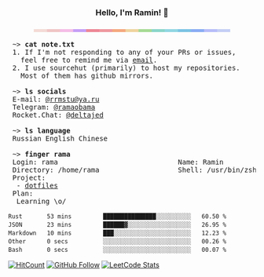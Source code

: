<h3 align="center">
	Hello, I'm Ramin! 👋
</h3>

<p align="center">
  <img src="./assets/sp.png"  width="400" />
</p>

<pre>
 ~> <strong>cat note.txt</strong>
 1. If I'm not responding to any of your PRs or issues,
   feel free to remind me via <a href="mailto:rrmstu@ya.ru">email</a>.
 2. I use sourcehut (primarily) to host my repositories.
   Most of them has github mirrors.
 
 ~> <strong>ls socials</strong>
 E-mail: <a href="mailto:rrmstu@ya.ru">@rrmstu@ya.ru</a>
 Telegram: <a href="https://t.me/ramaobama">@ramaobama</a>
 Rocket.Chat: <a href="deltajed@student.21-school.ru">@deltajed</a>

 ~> <strong>ls language</strong> 
 Russian English Chinese

 ~> <strong>finger rama</strong>
 Login: rama                             Name: Ramin
 Directory: /home/rama                   Shell: /usr/bin/zsh
 Project:
  - <a href="https://github.com/RamaObama/dotfiles">dotfiles</a>
 Plan:
  Learning \o/
</pre>

<!--START_SECTION:waka-->

```txt
Rust       53 mins         ███████████████░░░░░░░░░░   60.50 %
JSON       23 mins         ██████▓░░░░░░░░░░░░░░░░░░   26.95 %
Markdown   10 mins         ███░░░░░░░░░░░░░░░░░░░░░░   12.23 %
Other      0 secs          ░░░░░░░░░░░░░░░░░░░░░░░░░   00.26 %
Bash       0 secs          ░░░░░░░░░░░░░░░░░░░░░░░░░   00.07 %
```

<!--END_SECTION:waka-->

<!-- [![Visitors](https://shields-io-visitor-counter.herokuapp.com/badge?page=RamaObama.RamaObama&label=visitors&logo=Codeforces&style=for-the-badge&labelColor=black&color=forestgreen)](https://github.com/RamaObama) -->
[![HitCount](https://img.shields.io/endpoint?url=https%3A%2F%2Fhits.dwyl.com%2FRamaObama%2FRamaObama&style=for-the-badge&logo=Codeforces&label=visitors&labelColor=black&color=green)](http://hits.dwyl.com/RamaObama/RamaObama)
[![GitHub Follow](https://img.shields.io/github/followers/RamaObama?label=followers&logo=github&style=for-the-badge&labelColor=black)](https://github.com/RamaObama)
[![LeetCode Stats](https://img.shields.io/badge/dynamic/json?style=for-the-badge&labelColor=black&color=darkorange&label=Solved&query=solvedOverTotal&url=https%3A%2F%2Fleetcode-badge.vercel.app%2Fapi%2Fusers%2FRamaObama&logo=leetcode&logoColor=yellow)](https://leetcode.com/RamaObama/)
